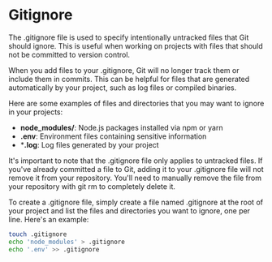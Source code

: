 # Gitignore

The .gitignore file is used to specify intentionally untracked files that Git should ignore. This is useful when working on projects with files that should not be committed to version control.

When you add files to your .gitignore, Git will no longer track them or include them in commits. This can be helpful for files that are generated automatically by your project, such as log files or compiled binaries.

Here are some examples of files and directories that you may want to ignore in your projects:

- **node_modules/**: Node.js packages installed via npm or yarn
- **.env**: Environment files containing sensitive information
- ***.log**: Log files generated by your project

It's important to note that the .gitignore file only applies to untracked files. If you've already committed a file to Git, adding it to your .gitignore file will not remove it from your repository. You'll need to manually remove the file from your repository with git rm to completely delete it.

To create a .gitignore file, simply create a file named .gitignore at the root of your project and list the files and directories you want to ignore, one per line. Here's an example:

```Bash
touch .gitignore
echo 'node_modules' > .gitignore
echo '.env' >> .gitignore
```
